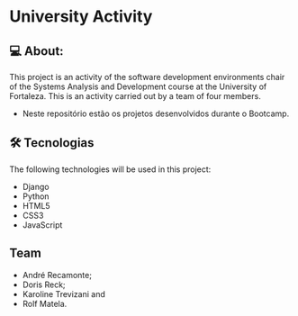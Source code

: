 # University Activity

## 💻 About:

This project is an activity of the software development environments chair of the Systems Analysis and Development course at the University of Fortaleza. This is an activity carried out by a team of four members. 

- Neste repositório estão os projetos desenvolvidos durante o Bootcamp.

## 🛠 Tecnologias

The following technologies will be used in this project:

- Django
- Python
- HTML5
- CSS3
- JavaScript

## Team

- André Recamonte;
- Doris Reck; 
- Karoline Trevizani and
- Rolf Matela.